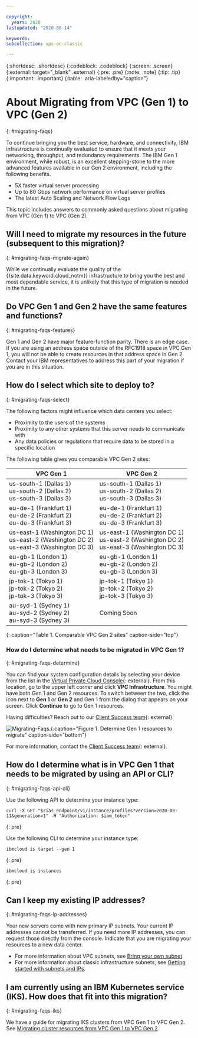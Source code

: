 ```yaml
---

copyright:
  years: 2020
lastupdated: "2020-08-14"

keywords:
subcollection: vpc-on-classic

---
```


{:shortdesc: .shortdesc}
{:codeblock: .codeblock}
{:screen: .screen}
{:external: target="_blank" .external}
{:pre: .pre}
{:note: .note}
{:tip: .tip}
{:important: .important}
{:table: .aria-labeledby="caption"}

# About Migrating from VPC (Gen 1) to VPC (Gen 2)
{: #migrating-faqs}

To continue bringing you the best service, hardware, and connectivity, IBM infrastructure is continually evaluated to ensure that it meets your networking, throughput, and redundancy requirements.  The IBM Gen 1 environment, while robust, is an excellent stepping-stone to the more advanced features available in our Gen 2 environment, including the following benefits.

* 5X faster virtual server processing
* Up to 80 Gbps network performance on virtual server profiles
* The latest Auto Scaling and Network Flow Logs

This topic includes answers to commonly asked questions about migrating from VPC (Gen 1) to VPC (Gen 2).

## Will I need to migrate my resources in the future (subsequent to this migration)?
{: #migrating-faqs-migrate-again}

While we continually evaluate the quality of the {{site.data.keyword.cloud_notm}} infrastructure to bring you the best and most dependable service, it is unlikely that this type of migration is needed in the future.

## Do VPC Gen 1 and Gen 2 have the same features and functions?
{: #migrating-faqs-features}

Gen 1 and Gen 2 have major feature-function parity. There is an edge case. If you are using an address space outside of the RFC1918 space in VPC Gen 1, you will not be able to create resources in that address space in Gen 2. Contact your IBM representatives to address this part of your migration if you are in this situation.

## How do I select which site to deploy to?
{: #migrating-faqs-select}

The following factors might influence which data centers you select:

* Proximity to the users of the systems
* Proximity to any other systems that this server needs to communicate with
* Any data policies or regulations that require data to be stored in a specific location

The following table gives you comparable VPC Gen 2 sites:

|VPC Gen 1|VPC Gen 2|
|-----|-----|
|us-south-1 (Dallas 1)<br>us-south-2 (Dallas 2)<br>us-south-3 (Dallas 3)|us-south-1 (Dallas 1)<br>us-south-2 (Dallas 2)<br>us-south-3 (Dallas 3)|
|eu-de-1 (Frankfurt 1)<br>eu-de-2 (Frankfurt 2)<br>eu-de-3 (Frankfurt 3)|eu-de-1 (Frankfurt 1)<br>eu-de-2 (Frankfurt 2)<br>eu-de-3 (Frankfurt 3)|
|us-east-1 (Washington DC 1)<br>us-east-2 (Washington DC 2)<br>us-east-3 (Washington DC 3)|us-east-1 (Washington DC 1)<br>us-east-2 (Washington DC 2)<br>us-east-3 (Washington DC 3)|
|eu-gb-1 (London 1)<br>eu-gb-2 (London 2)<br>eu-gb-3 (London 3)|eu-gb-1 (London 1)<br>eu-gb-2 (London 2)<br>eu-gb-3 (London 3)|
|jp-tok-1 (Tokyo 1)<br>jp-tok-2 (Tokyo 2)<br>jp-tok-3 (Tokyo 3)|jp-tok-1 (Tokyo 1)<br>jp-tok-2 (Tokyo 2)<br>jp-tok-3 (Tokyo 3)|
|au-syd-1 (Sydney 1)<br>au-syd-2 (Sydney 2)<br>au-syd-3 (Sydney 3)|Coming Soon|
{: caption="Table 1. Comparable VPC Gen 2 sites" caption-side="top"}

### How do I determine what needs to be migrated in VPC Gen 1?
{: #migrating-faqs-determine}

You can find your system configuration details by selecting your device from the list in the [Virtual Private Cloud Console](https://cloud.ibm.com/login){: external}. From this location, go to the upper left corner and click **VPC Infrastructure**.  You might have both Gen 1 and Gen 2 resources.  To switch between the two, click the icon next to **Gen 1** or **Gen 2** and Gen 1 from the dialog that appears on your screen.  Click **Continue** to go to Gen 1 resources.

Having difficulties?  Reach out to our [Client Success team](https://www.ibm.com/cloud/data-centers/?focusArea=WCP%20-%20Pooled%20CSM&contactmodule){: external}.

![Migrating-Faqs.](images/vpc-migrate-determine-resources.svg){:caption="Figure 1. Determine Gen 1 resources to migrate" caption-side="bottom"}

For more information, contact the [Client Success team](https://www.ibm.com/cloud/data-centers/?focusArea=WCP%20-%20Pooled%20CSM&contactmodule){: external}.

## How do I determine what is in VPC Gen 1 that needs to be migrated by using an API or CLI?
{: #migrating-faqs-api-cli}

Use the following API to determine your instance type:

```
curl -X GET "$rias_endpoint/v1/instance/profiles?version=2020-08-11&generation=1" -H "Authorization: $iam_token"
```
{: pre}

Use the following CLI to determine your instance type:

```
ibmcloud is target --gen 1
```
{: pre}

```
ibmcloud is instances
```
{: pre}

## Can I keep my existing IP addresses?  
{: #migrating-faqs-ip-addresses}

Your new servers come with new primary IP subnets. Your current IP addresses cannot be transferred. If you need more IP addresses, you can request those directly from the console. Indicate that you are migrating your resources to a new data center.

* For more information about VPC subnets, see [Bring your own subnet](https://cloud.ibm.com/docs/vpc?topic=vpc-configuring-address-prefixes).
* For more information about classic infrastructure subnets, see [Getting started with subnets and IPs](/docs/subnets?topic=subnets-getting-started).

## I am currently using an IBM Kubernetes service (IKS).  How does that fit into this migration?  
{: #migrating-faqs-iks}

We have a guide for migrating IKS clusters from VPC Gen 1 to VPC Gen 2. See [Migrating cluster resources from VPC Gen 1 to VPC Gen 2](/docs/containers?topic=containers-vpc_migrate_tutorial).
